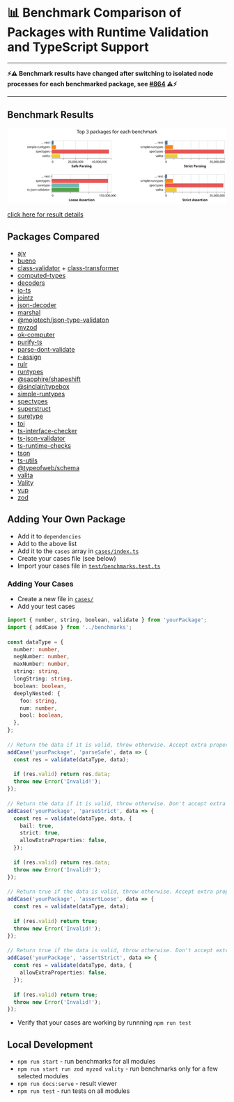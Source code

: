 # 📊 Benchmark Comparison of Packages with Runtime Validation and TypeScript Support

- - - -
**⚡⚠ Benchmark results have changed after switching to isolated node processes for each benchmarked package, see [#864](https://github.com/moltar/typescript-runtime-type-benchmarks/issues/864) ⚠⚡**
- - - -

## Benchmark Results

[![Fastest Packages - click to view details](docs/results/preview.svg)](https://moltar.github.io/typescript-runtime-type-benchmarks)

[click here for result details](https://moltar.github.io/typescript-runtime-type-benchmarks)

## Packages Compared

* [ajv](https://ajv.js.org/)
* [bueno](https://github.com/philipnilsson/bueno)
* [class-validator](https://github.com/typestack/class-validator) + [class-transformer](https://github.com/typestack/class-transformer)
* [computed-types](https://github.com/neuledge/computed-types)
* [decoders](https://github.com/nvie/decoders)
* [io-ts](https://github.com/gcanti/io-ts)
* [jointz](https://github.com/moodysalem/jointz)
* [json-decoder](https://github.com/venil7/json-decoder)
* [marshal](https://github.com/marcj/marshal.ts)
* [@mojotech/json-type-validaton](https://github.com/mojotech/json-type-validation)
* [myzod](https://github.com/davidmdm/myzod)
* [ok-computer](https://github.com/richardscarrott/ok-computer)
* [purify-ts](https://github.com/gigobyte/purify)
* [parse-dont-validate](https://github.com/Packer-Man/parse-dont-validate)
* [r-assign](https://github.com/micnic/r-assign)
* [rulr](https://github.com/ryansmith94/rulr)
* [runtypes](https://github.com/pelotom/runtypes)
* [@sapphire/shapeshift](https://github.com/sapphiredev/shapeshift)
* [@sinclair/typebox](https://github.com/sinclairzx81/typebox)
* [simple-runtypes](https://github.com/hoeck/simple-runtypes)
* [spectypes](https://github.com/iyegoroff/spectypes)
* [superstruct](https://github.com/ianstormtaylor/superstruct)
* [suretype](https://github.com/grantila/suretype)
* [toi](https://github.com/hf/toi)
* [ts-interface-checker](https://github.com/gristlabs/ts-interface-checker)
* [ts-json-validator](https://github.com/ostrowr/ts-json-validator)
* [ts-runtime-checks](https://github.com/GoogleFeud/ts-runtime-checks)
* [tson](https://github.com/skarab42/tson)
* [ts-utils](https://github.com/ai-labs-team/ts-utils)
* [@typeofweb/schema](https://github.com/typeofweb/schema)
* [valita](https://github.com/badrap/valita)
* [Vality](https://github.com/jeengbe/vality)
* [yup](https://github.com/jquense/yup)
* [zod](https://github.com/vriad/zod)

## Adding Your Own Package

- Add it to `dependencies`
- Add to the above list
- Add it to the `cases` array in [`cases/index.ts`](./cases/index.ts)
- Create your cases file (see below)
- Import your cases file in [`test/benchmarks.test.ts`](./test/benchmarks.test.ts)

### Adding Your Cases

- Create a new file in [`cases/`](./cases/)
- Add your test cases

```ts
import { number, string, boolean, validate } from 'yourPackage';
import { addCase } from '../benchmarks';

const dataType = {
  number: number,
  negNumber: number,
  maxNumber: number,
  string: string,
  longString: string,
  boolean: boolean,
  deeplyNested: {
    foo: string,
    num: number,
    bool: boolean,
  },
};

// Return the data if it is valid, throw otherwise. Accept extra properties
addCase('yourPackage', 'parseSafe', data => {
  const res = validate(dataType, data);

  if (res.valid) return res.data;
  throw new Error('Invalid!');
});

// Return the data if it is valid, throw otherwise. Don't accept extra properties
addCase('yourPackage', 'parseStrict', data => {
  const res = validate(dataType, data, {
    bail: true,
    strict: true,
    allowExtraProperties: false,
  });

  if (res.valid) return res.data;
  throw new Error('Invalid!');
});

// Return true if the data is valid, throw otherwise. Accept extra properties
addCase('yourPackage', 'assertLoose', data => {
  const res = validate(dataType, data);

  if (res.valid) return true;
  throw new Error('Invalid!');
});

// Return true if the data is valid, throw otherwise. Don't accept extra properties
addCase('yourPackage', 'assertStrict', data => {
  const res = validate(dataType, data, {
    allowExtraProperties: false,
  });

  if (res.valid) return true;
  throw new Error('Invalid!');
});
```
- Verify that your cases are working by runnning `npm run test`

## Local Development

* `npm run start` - run benchmarks for all modules
* `npm run start run zod myzod vality` - run benchmarks only for a few selected modules
* `npm run docs:serve` - result viewer
* `npm run test` - run tests on all modules
